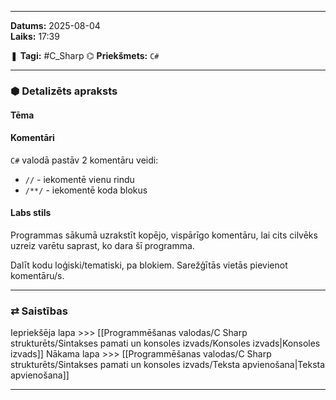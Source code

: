 ___

**Datums:** 2025-08-04   
**Laiks:** 17:39 

❚ **Tagi:** #C_Sharp 
⌬ **Priekšmets:**  `C#`

---
### ⬢ Detalizēts apraksts
#### Tēma

#### Komentāri

`C#` valodā pastāv 2 komentāru veidi:

- `//` - iekomentē vienu rindu
- `/**/` - iekomentē koda blokus

#### Labs stils

Programmas sākumā uzrakstīt kopējo, vispārīgo komentāru, lai cits cilvēks uzreiz varētu saprast, ko dara šī programma.

Dalīt kodu loģiski/tematiski, pa blokiem. Sarežģītās vietās pievienot komentāru/s.

---
### ⇄ Saistības

Iepriekšēja lapa >>> [[Programmēšanas valodas/C Sharp strukturēts/Sintakses pamati un konsoles izvads/Konsoles izvads|Konsoles izvads]]
Nākama lapa >>> [[Programmēšanas valodas/C Sharp strukturēts/Sintakses pamati un konsoles izvads/Teksta apvienošana|Teksta apvienošana]]

___